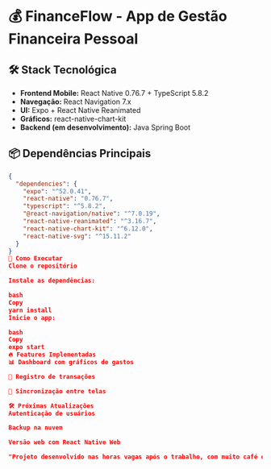 # 💰 FinanceFlow - App de Gestão Financeira Pessoal


## 🛠 Stack Tecnológica
- **Frontend Mobile:** React Native 0.76.7 + TypeScript 5.8.2
- **Navegação:** React Navigation 7.x
- **UI:** Expo + React Native Reanimated
- **Gráficos:** react-native-chart-kit
- **Backend (em desenvolvimento):** Java Spring Boot

## 📦 Dependências Principais
```json
{
  "dependencies": {
    "expo": "^52.0.41",
    "react-native": "0.76.7",
    "typescript": "^5.8.2",
    "@react-navigation/native": "^7.0.19",
    "react-native-reanimated": "^3.16.7",
    "react-native-chart-kit": "^6.12.0",
    "react-native-svg": "^15.11.2"
  }
}
🚀 Como Executar
Clone o repositório

Instale as dependências:

bash
Copy
yarn install
Inicie o app:

bash
Copy
expo start
🔥 Features Implementadas
📊 Dashboard com gráficos de gastos

💸 Registro de transações

🔄 Sincronização entre telas

🛠 Próximas Atualizações
Autenticação de usuários

Backup na nuvem

Versão web com React Native Web

"Projeto desenvolvido nas horas vagas após o trabalho, com muito café e persistência!" ☕💻
